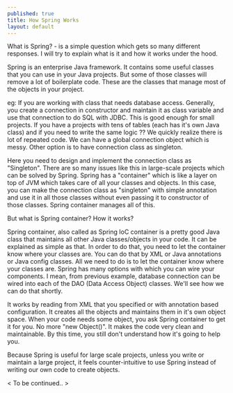 ```yaml
---
published: true
title: How Spring Works
layout: default
---
```


What is Spring? - is a simple question which gets so many different responses. I will try to explain what is it and how it works under the hood. 

Spring is an enterprise Java framework. It contains some useful classes that you can use in your Java projects. But some of those classes will remove a lot of boilerplate code. These are the classes that manage most of the objects in your project. 

eg: If you are working with class that needs database access. Generally, you create a connection in constructor and maintain it as class variable and use that connection to do SQL with JDBC. This is good enough for small projects. If you have a projects with tens of tables (each has it's own Java class) and if you need to write the same logic ?? We quickly realize there is lot of repeated code. We can have a global connection object which is messy. Other option is to have connection class as singleton. 

Here you need to design and implement the connection class as "Singleton". There are so many issues like this in large-scale projects which can be solved by Spring. Spring has a "container" which is like a layer on top of JVM which takes care of all your classes and objects. In this case, you can make the connection class as "singleton" with simple annotation and use it in all those classes without even passing it to constructor of those classes. Spring container manages all of this.

But what is Spring container? How it works?

Spring container, also called as Spring IoC container is a pretty good Java class that maintains all other Java classes/objects in your code. It can be explained as simple as that. In order to do that, you need to let the container know where your classes are. You can do that by XML or Java annotations or Java config classes. All we need to do is to let the container know where your classes are. Spring has many options with which you can wire your components. I mean, from previous example, database connection can be wired into each of the DAO (Data Access Object) classes. We'll see how we can do that shortly.

It works by reading from XML that you specified or with annotation based configuration. It creates all the objects and maintains them in it's own object space. When your code needs some object, you ask Spring container to get it for you. No more "new Object()". It makes the code very clean and maintainable. By this time, you still don't understand how it's going to help you.

Because Spring is useful for large scale projects, unless you write or maintain a large project, it feels counter-intuitive to use Spring instead of writing our own code to create objects.

< To be continued.. >



